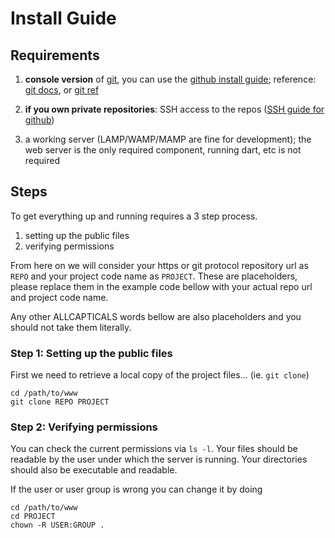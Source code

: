 Install Guide
=============

## Requirements

 1. **console version** of [git](http://git-scm.com/), you can use the 
 [github install guide](https://help.github.com/articles/set-up-git); 
 reference: [git docs](http://git-scm.com/documentation), or 
 [git ref](http://gitref.org/)

 2. **if you own private repositories**: SSH access to the repos 
 ([SSH guide for github](https://help.github.com/articles/generating-ssh-keys))

 3. a working server (LAMP/WAMP/MAMP are fine for development); the web server
 is the only required component, running dart, etc is not required

## Steps

To get everything up and running requires a 3 step process.
 
 1. setting up the public files
 2. verifying permissions

From here on we will consider your https or git protocol repository url as 
`REPO` and your project code name as `PROJECT`. These are placeholders, please
replace them in the example code bellow with your actual repo url and project 
code name.

Any other ALLCAPTICALS words bellow are also placeholders and you should not 
take them literally.

### Step 1: Setting up the public files

First we need to retrieve a local copy of the project files... (ie. `git clone`)

	cd /path/to/www
	git clone REPO PROJECT

### Step 2: Verifying permissions

You can check the current permissions via `ls -l`. Your files should be readable
by the user under which the server is running. Your directories should also be
executable and readable.

If the user or user group is wrong you can change it by doing

	cd /path/to/www
	cd PROJECT
	chown -R USER:GROUP .
